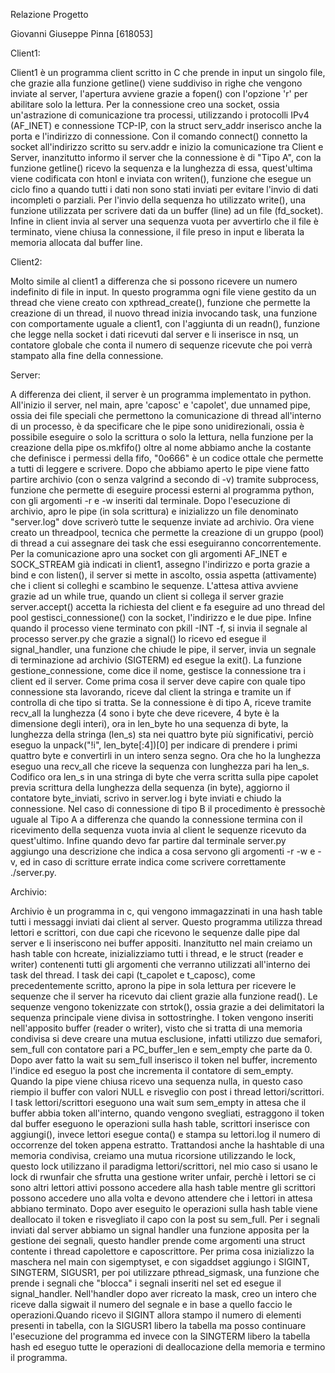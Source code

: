 Relazione Progetto 

Giovanni Giuseppe Pinna [618053]

Client1:

Client1 è un programma client scritto in C che prende in input un singolo file, che grazie alla funzione getline() viene suddiviso in righe che vengono inviate al server, l'apertura avviene grazie a fopen() con l'opzione 'r' per abilitare solo la lettura. Per la connessione creo una socket, ossia un'astrazione di comunicazione tra processi, utilizzando i protocolli IPv4 (AF_INET) e connessione TCP-IP, con la struct serv_addr inserisco anche la porta e l'indirizzo di connessione. Con il comando connect() connetto la socket all'indirizzo scritto su serv.addr e inizio la comunicazione tra Client e Server, inanzitutto informo il server che la connessione è di "Tipo A", con la funzione getline() ricevo la sequenza e la lunghezza di essa, quest'ultima viene codificata con htonl e inviata con writen(), funzione che esegue un ciclo fino a quando tutti i dati non sono stati inviati per evitare l'invio di dati incompleti o parziali. Per l'invio della sequenza ho utilizzato write(), una funzione utilizzata per scrivere dati da un buffer (line) ad un file (fd_socket). Infine in client invia al server una sequenza vuota per avvertirlo che il file è terminato, viene chiusa la connessione, il file preso in input e liberata la memoria allocata dal buffer line.

Client2: 

Molto simile al client1 a differenza che si possono ricevere un numero indefinito di file in input. In questo programma ogni file viene gestito da un thread che viene creato con xpthread_create(), funzione che permette la creazione di un thread, il nuovo thread inizia invocando task, una funzione con comportamente uguale a client1, con l'aggiunta di un readn(), funzione che legge nella socket i dati ricevuti dal server e li inserisce in nsq, un contatore globale che conta il numero di sequenze ricevute che poi verrà stampato alla fine della connessione.

Server:

A differenza dei client, il server è un programma implementato in python. All'inizio il server, nel main, apre 'caposc' e 'capolet', due unnamed pipe, ossia dei file speciali che permettono la comunicazione di thread all'interno di un processo, è da specificare che le pipe sono unidirezionali, ossia è possibile eseguire o solo la scrittura o solo la lettura, nella funzione per la creazione della pipe os.mkfifo() oltre al nome abbiamo anche la costante che definisce i permessi della fifo, "0o666" è un codice ottale che permette a tutti di leggere e scrivere. Dopo che abbiamo aperto le pipe viene fatto partire archivio (con o senza valgrind a secondo di -v) tramite subprocess, funzione che permette di eseguire processi esterni al programma python, con gli argomenti -r e -w inseriti dal terminale. Dopo l'esecuzione di archivio, apro le pipe (in sola scrittura) e inizializzo un file denominato "server.log" dove scriverò tutte le sequenze inviate ad archivio. Ora viene creato un threadpool, tecnica che permette la creazione di un gruppo (pool) di thread a cui assegnare dei task che essi eseguiranno concorrentemente. Per la comunicazione apro una socket con gli argomenti AF_INET e SOCK_STREAM già indicati in client1, assegno l'indirizzo e porta grazie a bind e con listen(), il server si mette in ascolto, ossia aspetta (attivamente) che i client si colleghi e scambino le sequenze. L'attesa attiva avviene grazie ad un while true, quando un client si collega il server grazie server.accept() accetta la richiesta del client e fa eseguire ad uno thread del pool gestisci_connessione() con la socket, l'indirizzo e le due pipe. Infine quando il processo viene terminato con pkill -INT -f, si invia il segnale al processo server.py che grazie a signal() lo ricevo ed esegue il signal_handler, una funzione che chiude le pipe, il server, invia un segnale di terminazione ad archivio (SIGTERM) ed esegue la exit(). La funzione gestione_connessione, come dice il nome, gestisce la connessione tra i client ed il server. Come prima cosa il server deve capire con quale tipo connessione sta lavorando, riceve dal client la stringa e tramite un if controlla di che tipo si tratta. Se la connessione è di tipo A, riceve tramite recv_all la lunghezza (4 sono i byte che deve ricevere, 4 byte è la dimensione degli interi), ora in len_byte ho una sequenza di byte, la lunghezza della stringa (len_s) sta nei quattro byte più significativi, perciò eseguo la unpack("!i", len_byte[:4])[0] per indicare di prendere i primi quattro byte e convertirli in un intero senza segno. Ora che ho la lunghezza eseguo una recv_all che riceve la sequenza con lunghezza pari ha len_s. Codifico ora len_s in una stringa di byte che verra scritta sulla pipe capolet previa scrittura della lunghezza della sequenza (in byte), aggiorno il contatore byte_inviati, scrivo in server.log i byte inviati e chiudo la connessione. Nel caso di connessione di tipo B il procedimento è pressochè uguale al Tipo A a differenza che quando la connessione termina con il ricevimento della sequenza vuota invia al client le sequenze ricevuto da quest'ultimo. Infine quando devo far partire dal terminale server.py aggiungo una descrizione che indica a cosa servono gli argomenti -r -w e -v, ed in caso di scritture errate indica come scrivere correttamente ./server.py.

Archivio:

Archivio è un programma in c, qui vengono immagazzinati in una hash table tutti i messaggi inviati dai client al server. Questo programma utilizza thread lettori e scrittori, con due capi che ricevono le sequenze dalle pipe dal server e li inseriscono nei buffer appositi. Inanzitutto nel main creiamo un hash table con hcreate, inizializziamo tutti i thread, e le struct (reader e writer) contenenti tutti gli argomenti che verranno utilizzati all'interno dei task del thread. I task dei capi (t_capolet e t_caposc), come precedentemente scritto, aprono la pipe in sola lettura per ricevere le sequenze che il server ha ricevuto dai client grazie alla funzione read(). Le sequenze vengono tokenizzate con strtok(), ossia grazie a dei delimitatori la sequenza principale viene divisa in sottostringhe. I token vengono inseriti nell'apposito buffer (reader o writer), visto che si tratta di una memoria condivisa si deve creare una mutua esclusione, infatti utilizzo due semafori, sem_full con contatore pari a PC_buffer_len e sem_empty che parte da 0. Dopo aver fatto la wait su sem_full inserisco il token nel buffer, incremento l'indice ed eseguo la post che incrementa il contatore di sem_empty. Quando la pipe viene chiusa ricevo una sequenza nulla, in questo caso riempio il buffer con valori NULL e risveglio con post i thread lettori/scrittori. I task lettori/scrittori eseguono una wait sum sem_empty in attesa che il buffer abbia token all'interno, quando vengono svegliati, estraggono il token dal buffer eseguono le operazioni sulla hash table, scrittori inserisce con aggiungi(), invece lettori esegue conta() e stampa su lettori.log il numero di occorrenze del token appena estratto. Trattandosi anche la hashtable di una memoria condivisa, creiamo una mutua ricorsione utilizzando le lock, questo lock utilizzano il paradigma lettori/scrittori, nel mio caso si usano le lock di rwunfair che sfrutta una gestione writer unfair, perchè i lettori se ci sono altri lettori attivi possono accedere alla hash table mentre gli scrittori possono accedere uno alla volta e devono attendere che i lettori in attesa abbiano terminato. Dopo aver eseguito le operazioni sulla hash table viene deallocato il token e risvegliato il capo con la post su sem_full. Per i segnali inviati dal server abbiamo un signal handler una funzione apposita per la gestione dei segnali, questo handler prende come argomenti una struct contente i thread capolettore e caposcrittore. Per prima cosa inizializzo la maschera nel main con sigemptyset, e con sigaddset aggiungo i SIGINT, SINGTERM, SIGUSR1, per poi utilizzare pthread_sigmask, una funzione che prende i segnali che "blocca" i segnali inseriti nel set ed esegue il signal_handler. Nell'handler dopo aver ricreato la mask, creo un intero che riceve dalla sigwait il numero del segnale e in base a quello faccio le operazioni.Quando ricevo il SIGINT allora stampo il numero di elementi presenti in tabella, con la SIGUSR1 libero la tabella ma posso continuare l'esecuzione del programma ed invece con la SINGTERM libero la tabella hash ed eseguo tutte le operazioni di deallocazione della memoria e termino il programma.
